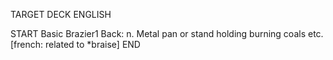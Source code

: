TARGET DECK
ENGLISH

START
Basic
Brazier1
Back: n. Metal pan or stand holding burning coals etc. [french: related to *braise]
END

